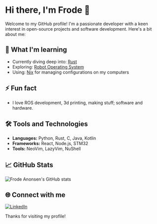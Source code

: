 # Hi there, I'm Frode 👋

Welcome to my GitHub profile! I'm a passionate developer with a keen interest in open-source projects and software development. Here's a bit about me:

## 🌱 What I'm learning
- Currently diving deep into: [Rust](https://www.rust-lang.org/)
- Exploring: [Robot Operating System](https://www.ros.org/)
- Using: [Nix](https://nixos.org/) for managing configurations on my computers

## ⚡ Fun fact
- I love ROS development, 3d printing, making stuff; software and hardware.

## 🛠️ Tools and Technologies
- **Languages:** Python, Rust, C, Java, Kotlin
- **Frameworks:** React, Node.js, STM32
- **Tools:** NeoVim, LazyVim, NuShell

## 📈 GitHub Stats
![Frode Anonsen's GitHub stats](https://github-readme-stats.vercel.app/api?username=frodeanonsen&show_icons=true&theme=radical)

## 🌐 Connect with me
[![LinkedIn](https://img.shields.io/badge/LinkedIn-blue?style=for-the-badge&logo=linkedin)]([link](https://www.linkedin.com/in/frodeanonsen/))


Thanks for visiting my profile!
